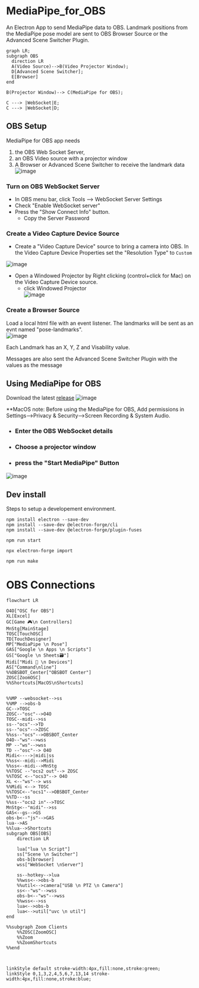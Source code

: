 # MediaPipe_for_OBS
An Electron App to send MediaPipe data to OBS. Landmark positions from the MediaPipe pose model are sent to OBS Browser Source or the Advanced Scene Switcher Plugin.   

```mermaid
graph LR;
subgraph OBS
  direction LR
  A(Video Source)-->B(Video Projector Window);
  D[Advanced Scene Switcher];
  E[Browser]
end

B(Projector Window)--> C(MediaPipe for OBS);

C ---> |WebSocket|E;
C ---> |WebSocket|D;

```

## OBS Setup
MediaPipe for OBS app needs 
1. the OBS Web Socket Server,
2. an OBS Video source with a projector window
3. A Browser or Advanced Scene Switcher to receive the landmark data
![image](https://github.com/UUoocl/MediaPipe_for_OBS/assets/99063397/a6927c6b-2894-44f5-bdb5-6c33a798555b)


### Turn on OBS WebSocket Server
- In OBS menu bar, click Tools --> WebSocket Server Settings
- Check "Enable WebSocket server"
- Press the "Show Connect Info" button.
  - Copy the Server Password

### Create a Video Capture Device Source
- Create a "Video Capture Device" source to bring a camera into OBS. In the Video Capture Device Properties set the "Resolution Type" to `Custom`

![image](https://github.com/UUoocl/MediaPipe_for_OBS/assets/99063397/bf046b53-b8b9-403c-88d7-69c601a672ab)

- Open a Windowed Projector by  Right clicking (control+click for Mac) on the Video Capture Device source.
  - click Windowed Projector  
 ![image](https://github.com/UUoocl/MediaPipe_for_OBS/assets/99063397/dc80a9f6-c6a9-454c-af02-fcfe1d437be4)


### Create a Browser Source
Load a local html file with an event listener. 
The landmarks will be sent as an evnt named "pose-landmarks".  
![image](https://github.com/UUoocl/MediaPipe_for_OBS/assets/99063397/6d158908-8a9d-41de-b0e1-e775edab998c)


Each Landmark has an X, Y, Z and Visability value.  

Messages are also sent the Advanced Scene Switcher Plugin with the values as the message

## Using MediaPipe for OBS
Download the latest [release](https://github.com/UUoocl/MediaPipe_for_OBS/releases)
![image](https://github.com/UUoocl/MediaPipe_for_OBS/assets/99063397/093f216d-4c09-4cec-8c47-b659178a49d9)

**MacOS note: Before using the MediaPipe for OBS, Add permissions in Settings-->Privacy & Security-->Screen Recording & System Audio. 

- ### Enter the OBS WebSocket details 

- ### Choose a projector window
- ### press the "Start MediaPipe" Button
![image](https://github.com/UUoocl/MediaPipe_for_OBS/assets/99063397/eb79cb1e-82ab-4351-abbe-862b0245964e)


## Dev install
Steps to setup a developement environment. 
```
npm install electron --save-dev
npm install --save-dev @electron-forge/cli
npm install --save-dev @electron-forge/plugin-fuses
```
```
npm run start
```


```
npx electron-forge import
```

```
npm run make
```


# OBS Connections

```mermaid
flowchart LR

O4O["OSC for OBS"]
XL[Excel]
GC[Game 🎮\n Controllers]
MnStg[MainStage]
TOSC[TouchOSC]
TD[TouchDesigner]
MP["MediaPipe \n Pose"]
GAS["Google \n Apps \n Scripts"]
GS["Google \n Sheets🗃️"]
Midi["Midi 🎹 \n Devices"]
AS["Command\nline"]
%%OBSBOT_Center["OBSBOT Center"]
ZOSC[ZoomOSC]
%%Shortcuts[MacOS\nShortcuts]


%%MP --websocket-->ss
%%MP -->obs-b
GC-->TOSC
ZOSC--"osc"-->O4O
TOSC--midi-->ss
ss--"ocs"-->TD
ss--"ocs"-->ZOSC
%%ss--"ocs"-->OBSBOT_Center
O4O--"ws"-->wss
MP --"ws"-->wss
TD --"osc"--> O4O
Midi<---->|midi|ss
%%ss<--midi-->Midi
%%ss<--midi-->MnStg
%%TOSC --"ocs2 out"--> ZOSC
%%TOSC <--"ocs3"--> O4O
XL <--"ws"--> wss
%%Midi <--> TOSC
%%TOSC<--"ocs1"-->OBSBOT_Center
%%TD---ss
%%ss--"ocs2 in"-->TOSC
MnStg<--"midi"-->ss
GAS<--gs-->GS
obs-b<--"js"-->GAS
lua-->AS
%%lua-->Shortcuts
subgraph OBS[OBS]
    direction LR

    lua["lua \n Script"]
    ss["Scene \n Switcher"]
    obs-b[browser]
    wss["WebSocket \nServer"]
    
    ss--hotkey-->lua
    %%wss<-->obs-b
    %%util<-->camera["USB \n PTZ \n Camera"] 
    ss<--"ws"-->wss
    obs-b<--"ws"-->wss
    %%wss<-->ss
    lua<-->obs-b
    lua<-->util["uvc \n util"]
end

%%subgraph Zoom Clients
    %%ZOSC[ZoomOSC]
    %%Zoom
    %%ZoomShortcuts
%%end



linkStyle default stroke-width:4px,fill:none,stroke:green;
linkStyle 0,1,3,2,4,5,6,7,13,14 stroke-width:4px,fill:none,stroke:blue;
```
